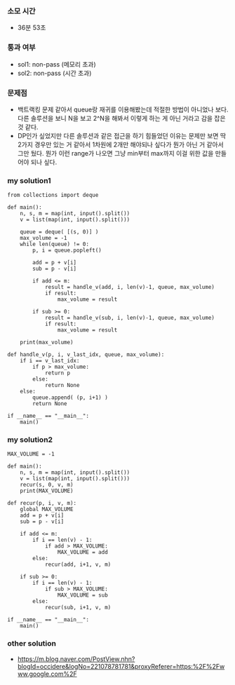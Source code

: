 ### 소모 시간
- 36분 53초

### 통과 여부
- sol1: non-pass (메모리 초과)
- sol2: non-pass (시간 초과)

### 문제점
- 백트랙킹 문제 같아서 queue랑 재귀를 이용해봤는데 적절한 방법이 아니었나 보다. 다른 솔루션을 보니 N을 보고 2^N을 해봐서 이렇게 하는 게 아닌 거라고 감을 잡은 것 같다.
- DP인가 싶었지만 다른 솔루션과 같은 접근을 하기 힘들었던 이유는 문제만 보면 딱 2가지 경우만 있는 거 같아서 1차원에 2개만 해야되나 싶다가 뭔가 아닌 거 같아서 그만 뒀다. 뭔가 이런 range가 나오면 그냥 min부터 max까지 이걸 위한 값을 만들어야 되나 싶다.

### my solution1
```
from collections import deque

def main():
    n, s, m = map(int, input().split())
    v = list(map(int, input().split()))

    queue = deque( [(s, 0)] )
    max_volume = -1
    while len(queue) != 0:
        p, i = queue.popleft()

        add = p + v[i]
        sub = p - v[i]

        if add <= m:
            result = handle_v(add, i, len(v)-1, queue, max_volume)
            if result:
                max_volume = result
        
        if sub >= 0:
            result = handle_v(sub, i, len(v)-1, queue, max_volume)
            if result:
                max_volume = result
    
    print(max_volume)

def handle_v(p, i, v_last_idx, queue, max_volume):
    if i == v_last_idx:
        if p > max_volume:
            return p
        else:
            return None
    else:
        queue.append( (p, i+1) )
        return None

if __name__ == "__main__":
    main()
```

### my solution2
```
MAX_VOLUME = -1

def main():
    n, s, m = map(int, input().split())
    v = list(map(int, input().split()))
    recur(s, 0, v, m)
    print(MAX_VOLUME)

def recur(p, i, v, m):
    global MAX_VOLUME
    add = p + v[i]
    sub = p - v[i]

    if add <= m:
        if i == len(v) - 1:
            if add > MAX_VOLUME:
                MAX_VOLUME = add
        else:
            recur(add, i+1, v, m)
    
    if sub >= 0:
        if i == len(v) - 1:
            if sub > MAX_VOLUME:
                MAX_VOLUME = sub
        else:
            recur(sub, i+1, v, m)

if __name__ == "__main__":
    main()
```

### other solution
- https://m.blog.naver.com/PostView.nhn?blogId=occidere&logNo=221078781781&proxyReferer=https:%2F%2Fwww.google.com%2F